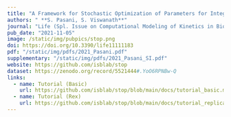 ```yaml
---
title: "A Framework for Stochastic Optimization of Parameters for Integrative Modeling of Macromolecular Assemblies"
authors: " **S. Pasani, S. Viswanath**"
journal: "Life (Spl. Issue on Computational Modeling of Kinetics in Biological Systems)"
pub_date: "2021-11-05"
image: /static/img/pubpics/stop.png
doi: https://doi.org/10.3390/life11111183
pdf: "/static/img/pdfs/2021_Pasani.pdf" 
supplementary: "/static/img/pdfs/2021_Pasani_SI.pdf" 
website: https://github.com/isblab/stop
dataset: https://zenodo.org/record/5521444#.YoO6RPNBw-Q
links:
  - name: Tutorial (Basic)
    url: https://github.com/isblab/stop/blob/main/docs/tutorial_basic.md
  - name: Tutorial (Rex)
    url: https://github.com/isblab/stop/blob/main/docs/tutorial_replica.md
---
```

